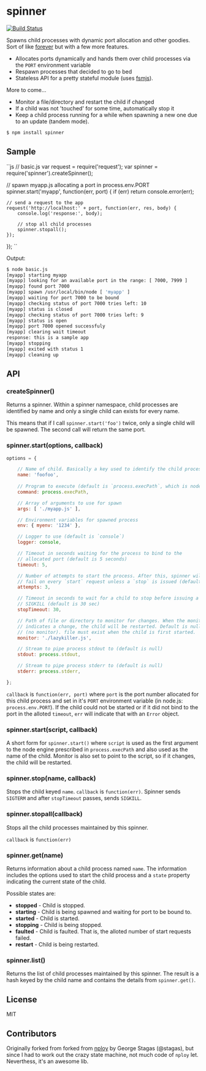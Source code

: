 # spinner #

[![Build Status](https://secure.travis-ci.org/anodejs/node-spinner.png)](http://travis-ci.org/anodejs/node-spinner)

Spawns child processes with dynamic port allocation and other goodies. Sort of like [forever](https://github.com/nodejitsu/forever) but with a few more features.
 
 * Allocates ports dynamically and hands them over child processes via the `PORT` 
   environment variable
 * Respawn processes that decided to go to bed
 * Stateless API for a pretty stateful module (uses [fsmjs](https://github.com/anodejs/node-fsmjs)).

More to come...

 * Monitor a file/directory and restart the child if changed
 * If a child was not 'touched' for some time, automatically stop it
 * Keep a child process running for a while when spawning a new one due 
   to an update (tandem mode).

```bash
$ npm install spinner
```

## Sample ##

``js
// basic.js
var request = require('request');
var spinner = require('spinner').createSpinner();

// spawn myapp.js allocating a port in process.env.PORT
spinner.start('myapp', function(err, port) {
	if (err) return console.error(err);

	// send a request to the app
	request('http://localhost:' + port, function(err, res, body) {
		console.log('response:', body);

		// stop all child processes
		spinner.stopall();
	});
});
``

Output:

```bash
$ node basic.js 
[myapp] starting myapp
[myapp] looking for an available port in the range: [ 7000, 7999 ]
[myapp] found port 7000
[myapp] spawn /usr/local/bin/node [ 'myapp' ]
[myapp] waiting for port 7000 to be bound
[myapp] checking status of port 7000 tries left: 10
[myapp] status is closed
[myapp] checking status of port 7000 tries left: 9
[myapp] status is open
[myapp] port 7000 opened successfuly
[myapp] clearing wait timeout
response: this is a sample app
[myapp] stopping
[myapp] exited with status 1
[myapp] cleaning up
```

## API ##

### createSpinner() ##

Returns a spinner. Within a spinner namespace, child processes are identified by name and only 
a single child can exists for every name.

This means that if I call `spinner.start('foo')` twice, only a single child will be spawned. The second call will return the same port.

### spinner.start(options, callback) ###

```js
options = {

	// Name of child. Basically a key used to identify the child process
	name: 'foofoo',
	
	// Program to execute (default is `process.execPath`, which is node.js)
	command: process.execPath,

	// Array of arguments to use for spawn
	args: [ './myapp.js' ],

	// Environment variables for spawned process
	env: { myenv: '1234' },

	// Logger to use (default is `console`)
	logger: console,

	// Timeout in seconds waiting for the process to bind to the
	// allocated port (default is 5 seconds)
	timeout: 5,

	// Number of attempts to start the process. After this, spinner will not 
	// fail on every `start` request unless a `stop` is issued (default is 3).
	attempts: 3,

	// Timeout in seconds to wait for a child to stop before issuing a 
	// SIGKILL (default is 30 sec)
	stopTimeout: 30,

	// Path of file or directory to monitor for changes. When the monitor 
	// indicates a change, the child will be restarted. Default is null 
	// (no monitor). file must exist when the child is first started.
	monitor: './lazykiller.js',

	// Stream to pipe process stdout to (default is null)
	stdout: process.stdout,

	// Stream to pipe process stderr to (default is null)
	stderr: process.stderr,

};
```

`callback` is `function(err, port)` where `port` is the port number allocated for this child process and set in it's `PORT` environment variable (in node.js: `process.env.PORT`). If the child could not be started or if it did not bind to the port in the alloted `timeout`, `err` will indicate that with an `Error` object.

### spinner.start(script, callback) ###

A short form for `spinner.start()` where `script` is used as the first argument to the node engine prescribed in `process.execPath` and also used as the name of the child.
Monitor is also set to point to the script, so if it changes, the child will be 
restarted.

### spinner.stop(name, callback) ###

Stops the child keyed `name`. `callback` is `function(err)`.
Spinner sends `SIGTERM` and after `stopTimeout` passes, sends `SIGKILL`.

### spinner.stopall(callback) ###

Stops all the child processes maintained by this spinner.

`callback` is `function(err)`

### spinner.get(name) ###

Returns information about a child process named `name`. The information includes the options
used to start the child process and a `state` property indicating the current state of the
child.

Possible states are:

 * __stopped__ - Child is stopped.
 * __starting__ - Child is being spawned and waiting for port to be bound to.
 * __started__ - Child is started.
 * __stopping__ - Child is being stopped.
 * __faulted__ - Child is faulted. That is, the alloted number of start requests failed.
 * __restart__ - Child is being restarted.

### spinner.list() ###

Returns the list of child processes maintained by this spinner. The result is a hash
keyed by the child name and contains the details from `spinner.get()`.


## License ##

MIT

## Contributors ##

Originally forked from forked from [nploy](https://github.com/stagas/nploy) by George Stagas (@stagas), but since I had to work out the crazy state machine, not much code of `nploy` let. Neverthess, it's an awesome lib.